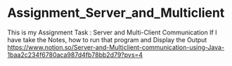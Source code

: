 # Assignment_Server_and_Multiclient

This is my Assignment Task :
Server and Multi-Client Communication
If I have take the Notes, how to run that program and Display the Output
https://www.notion.so/Server-and-Multiclient-communication-using-Java-1baa2c234f6780aca987d4fb78bb2d79?pvs=4

